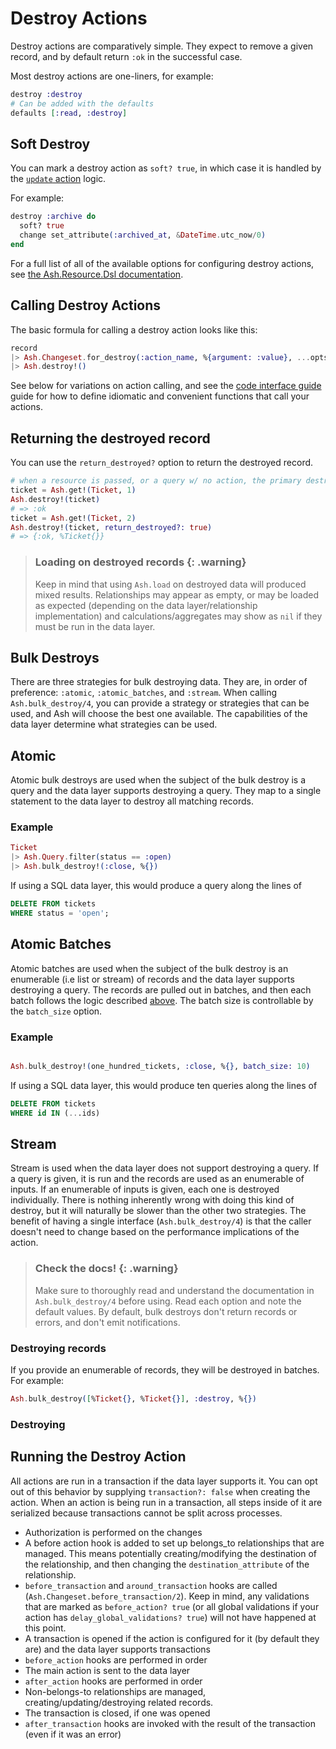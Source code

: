 <!--
SPDX-FileCopyrightText: 2019 ash contributors <https://github.com/ash-project/ash/graphs.contributors>

SPDX-License-Identifier: MIT
-->

# Destroy Actions

Destroy actions are comparatively simple. They expect to remove a given record, and by default return `:ok` in the successful case.

Most destroy actions are one-liners, for example:

```elixir
destroy :destroy
# Can be added with the defaults
defaults [:read, :destroy]
```

## Soft Destroy

You can mark a destroy action as `soft? true`, in which case it is handled by the [`update` action](/documentation/topics/actions/update-actions.md) logic.

For example:

```elixir
destroy :archive do
  soft? true
  change set_attribute(:archived_at, &DateTime.utc_now/0)
end
```

For a full list of all of the available options for configuring destroy actions, see [the Ash.Resource.Dsl documentation](dsl-ash-resource.html#actions-destroy).

## Calling Destroy Actions

The basic formula for calling a destroy action looks like this:

```elixir
record
|> Ash.Changeset.for_destroy(:action_name, %{argument: :value}, ...opts)
|> Ash.destroy!()
```

See below for variations on action calling, and see the [code interface guide](/documentation/topics/code-interfaces.md) guide for how to
define idiomatic and convenient functions that call your actions.

## Returning the destroyed record

You can use the `return_destroyed?` option to return the destroyed record.

```elixir
# when a resource is passed, or a query w/ no action, the primary destroy action is used.
ticket = Ash.get!(Ticket, 1)
Ash.destroy!(ticket)
# => :ok
ticket = Ash.get!(Ticket, 2)
Ash.destroy!(ticket, return_destroyed?: true)
# => {:ok, %Ticket{}}
```

> ### Loading on destroyed records {: .warning}
>
> Keep in mind that using `Ash.load` on destroyed data will produced mixed results. Relationships may appear as empty, or may be loaded as expected (depending on the data layer/relationship implementation) and calculations/aggregates may show as `nil` if they must be run in the data layer.

## Bulk Destroys

There are three strategies for bulk destroying data. They are, in order of preference: `:atomic`, `:atomic_batches`, and `:stream`. When calling `Ash.bulk_destroy/4`, you can provide a strategy or strategies that can be used, and Ash will choose the best one available. The capabilities of the data layer determine what strategies can be used.

## Atomic

Atomic bulk destroys are used when the subject of the bulk destroy is a query and the data layer supports destroying a query. They map to a single statement to the data layer to destroy all matching records.

### Example

```elixir
Ticket
|> Ash.Query.filter(status == :open)
|> Ash.bulk_destroy!(:close, %{})
```

If using a SQL data layer, this would produce a query along the lines of

```sql
DELETE FROM tickets
WHERE status = 'open';
```

## Atomic Batches

Atomic batches are used when the subject of the bulk destroy is an enumerable (i.e list or stream) of records and the data layer supports destroying a query. The records are pulled out in batches, and then each batch follows the logic described [above](#atomic). The batch size is controllable by the `batch_size` option.

### Example

```elixir

Ash.bulk_destroy!(one_hundred_tickets, :close, %{}, batch_size: 10)
```

If using a SQL data layer, this would produce ten queries along the lines of

```sql
DELETE FROM tickets
WHERE id IN (...ids)
```

## Stream

Stream is used when the data layer does not support destroying a query. If a query is given, it is run and the records are used as an enumerable of inputs. If an enumerable of inputs is given, each one is destroyed individually. There is nothing inherently wrong with doing this kind of destroy, but it will naturally be slower than the other two strategies.
The benefit of having a single interface (`Ash.bulk_destroy/4`) is that the caller doesn't need to change based on the performance implications of the action.

> ### Check the docs! {: .warning}
>
> Make sure to thoroughly read and understand the documentation in `Ash.bulk_destroy/4` before using. Read each option and note the default values. By default, bulk destroys don't return records or errors, and don't emit notifications.

### Destroying records

If you provide an enumerable of records, they will be destroyed in batches. For example:

```elixir
Ash.bulk_destroy([%Ticket{}, %Ticket{}], :destroy, %{})
```

### Destroying

## Running the Destroy Action

All actions are run in a transaction if the data layer supports it. You can opt out of this behavior by supplying `transaction?: false` when creating the action. When an action is being run in a transaction, all steps inside of it are serialized because transactions cannot be split across processes.

- Authorization is performed on the changes
- A before action hook is added to set up belongs_to relationships that are managed. This means potentially creating/modifying the destination of the relationship, and then changing the `destination_attribute` of the relationship.
- `before_transaction` and `around_transaction` hooks are called (`Ash.Changeset.before_transaction/2`). Keep in mind, any validations that are marked as `before_action? true` (or all global validations if your action has `delay_global_validations? true`) will not have happened at this point.
- A transaction is opened if the action is configured for it (by default they are) and the data layer supports transactions
- `before_action` hooks are performed in order
- The main action is sent to the data layer
- `after_action` hooks are performed in order
- Non-belongs-to relationships are managed, creating/updating/destroying related records.
- The transaction is closed, if one was opened
- `after_transaction` hooks are invoked with the result of the transaction (even if it was an error)
